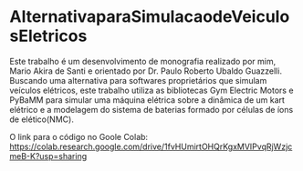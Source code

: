 # AlternativaparaSimulacaodeVeiculosEletricos
Este trabalho é um desenvolvimento de monografia realizado por mim, Mario Akira de Santi e orientado por Dr. Paulo Roberto Ubaldo Guazzelli. Buscando uma alternativa para softwares proprietários que simulam veículos elétricos, este trabalho utiliza as bibliotecas Gym Electric Motors e PyBaMM para simular uma máquina elétrica sobre a dinâmica de um kart elétrico e a modelagem do sistema de baterias formado por células de íons de elético(NMC).

O link para o código no Goole Colab:
https://colab.research.google.com/drive/1fvHUmirtOHQrKgxMVIPvqRjWzjcmeB-K?usp=sharing
